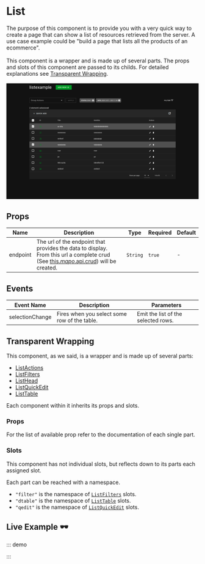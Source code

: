 # List

The purpose of this component is to provide you with a very quick way to create a page that can show a list of resources retrieved from the server. A use case example could be "build a page that lists all the products of an ecommerce". <br><br> This component is a wrapper and is made up of several parts. The props and slots of this component are passed to its childs. For detailed explanations see [Transparent Wrapping](#transparent-wrapping). <br><br> ![List component structure](./img.png)

## Props

<!-- @vuese:List:props:start -->

|Name|Description|Type|Required|Default|
|---|---|---|---|---|
|endpoint|The url of the endpoint that provides the data to display. From this url a complete crud (See [this.$mapo.$api.crud](/core/#$api.crud)) will be created.|`String`|`true`|-|

<!-- @vuese:List:props:end -->


## Events

<!-- @vuese:List:events:start -->

|Event Name|Description|Parameters|
|---|---|---|
|selectionChange|Fires when you select some row of the table.|Emit the list of the selected rows.|

<!-- @vuese:List:events:end -->




## Transparent Wrapping


This component, as we said, is a wrapper and is made up of several parts:
 - [ListActions](../ListActions/)
 - [ListFilters](../ListFilters/)
 - [ListHead](../ListHead/)
 - [ListQuickEdit](../ListQuickEdit/)
 - [ListTable](../ListTable/)

Each component within it inherits its props and slots.

### Props
For the list of available prop refer to the documentation of each single part.

### Slots
This component has not individual slots, but reflects down to its parts each assigned slot. 

Each part can be reached with a namespace.

 - `"filter"` is the namespace of [`ListFilters`](../ListFilters/#slots) slots.
 - `"dtable"` is the namespace of [`ListTable`](../ListTable/#slots) slots.
 - `"qedit"` is the namespace of [`ListQuickEdit`](../ListQuickEdit/#slots) slots.


## Live Example 🕶

::: demo
<template>
<v-app >
  <List
    show-select
    :headers="headers"
    :editFields="editFields"
    :filters="availableFilters" 
    endpoint="api/camomilla/articles"
    title="List Example"
    addItem
  >
  </List>
</v-app>
</template>

<script>
export default {
  data() {
    return {
      headers: [
        {
          text: "ID",
          align: "start",
          sortable: false,
          value: "id",
        },
        { text: "Title", value: "title" },
        { text: "Identifier", value: "identifier" },
        { text: "Actions", value: "actions", sortable: false },
      ],
      editFields: [
        { attrs: { rules:[v => !!v || 'Title is required'] }, value: "title" },
        { attrs: { rules:[v => !!v || 'Permalink is required'] }, value: "permalink" },
        { attrs: { rules:[v => !!v || 'Identifier is required'] }, value: "identifier" },
      ],
      availableFilters: [
        {
          text: "Status",
          value: "status",
          choices: [
            { text: "Draft", value: "DRF" },
            { text: "Published", value: "PUB" },
            { text: "Trash", value: "TRS" },
          ],
        },
        {
          text: "Date",
          value: "date",
          datepicker: true
        },
      ],

    };
  },
};
</script>
:::


